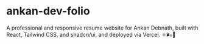 # ankan-dev-folio
A professional and responsive resume website for Ankan Debnath, built with React, Tailwind CSS, and shadcn/ui, and deployed via Vercel. ⚛️🌬️🚀
